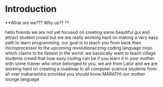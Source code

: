# Introduction
**What are we???
Why us??
**

hello friends we are not yet focused on creating some beautiful gui and attract student crowd but we are really working hard on making a very easy path to learn programming.
our goal is to teach you from back then microprocessor to the upcoming revolutionarizing coding language mojo which claims to be fastest in the world. we bassically want to teach village students crowd that how easy coding can be if you learn it in your mother with some trainer who once belonged to you. 
we are from Latur and we are working hard on creating a roadmap to all computer science students from all over maharashtra provided you should know MARATHI our mother tounge language
